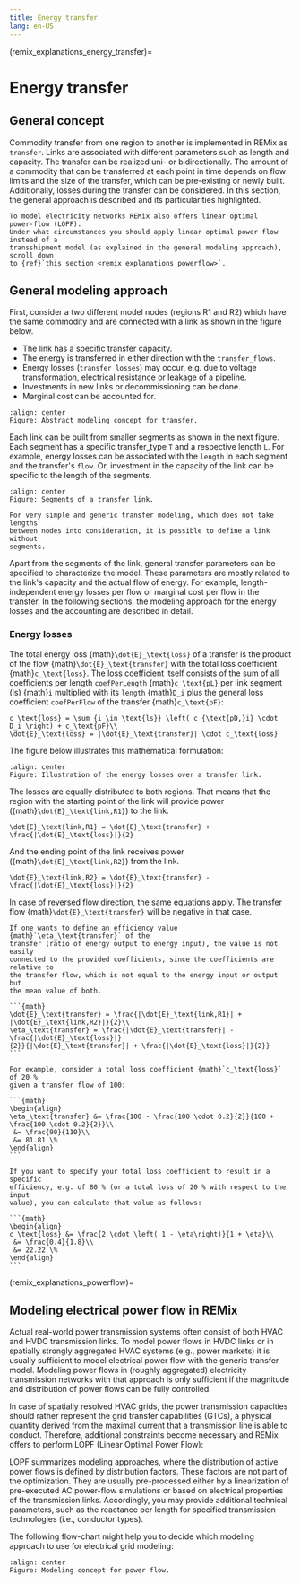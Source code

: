 ```yaml
---
title: Energy transfer
lang: en-US
---
```


(remix_explanations_energy_transfer)=

# Energy transfer

## General concept

Commodity transfer from one region to another is implemented in REMix as `transfer`.
Links are associated with different parameters such as length and capacity.
The transfer can be realized uni- or bidirectionally.
The amount of a commodity that can be transferred at each point in time depends
on flow limits and the size of the transfer, which can be pre-existing or
newly built.
Additionally, losses during the transfer can be considered.
In this section, the general approach is described and its particularities highlighted.

```{tip}
To model electricity networks REMix also offers linear optimal
power-flow (LOPF).
Under what circumstances you should apply linear optimal power flow instead of a
transshipment model (as explained in the general modeling approach), scroll down
to {ref}`this section <remix_explanations_powerflow>`.
```

## General modeling approach

First, consider a two different model nodes (regions R1 and R2) which have the
same commodity and are connected with a link as shown in the figure
below.

- The link has a specific transfer capacity.
- The energy is transferred in either direction with the `transfer_flows`.
- Energy losses (`transfer_losses`) may occur, e.g. due to voltage
  transformation, electrical resistance or leakage of a pipeline.
- Investments in new links or decommissioning can be done.
- Marginal cost can be accounted for.

```{figure} /img/REMix_transfer_general.svg
:align: center
Figure: Abstract modeling concept for transfer.
```

Each link can be built from smaller segments as shown in the next
figure.
Each segment has a specific transfer_type `T` and a respective length `L`.
For example, energy losses can be associated with the `length` in each segment
and the transfer's `flow`.
Or, investment in the capacity of the link can be specific to the length of
the segments.

```{figure} /img/REMix_transfer_segments.svg
:align: center
Figure: Segments of a transfer link.
```

```{note}
For very simple and generic transfer modeling, which does not take lengths
between nodes into consideration, it is possible to define a link without
segments.
```

Apart from the segments of the link, general transfer parameters can be specified
to characterize the model.
These parameters are mostly related to the link's capacity and the actual flow
of energy.
For example, length-independent energy losses per flow or marginal cost per
flow in the transfer.
In the following sections, the modeling approach for the energy losses and the
accounting are described in detail.

### Energy losses

The total energy loss {math}`\dot{E}_\text{loss}` of a transfer is the
product of the flow {math}`\dot{E}_\text{transfer}` with the total loss
coefficient {math}`c_\text{loss}`.
The loss coefficient itself consists of the sum of all coefficients per length
`coefPerLength` {math}`c_\text{pL}` per link segment (ls) {math}`i`
multiplied with its `length` {math}`D_i` plus the general loss coefficient
`coefPerFlow` of the transfer {math}`c_\text{pF}`:

```{math}
c_\text{loss} = \sum_{i \in \text{ls}} \left( c_{\text{pD,}i} \cdot D_i \right) + c_\text{pF}\\
\dot{E}_\text{loss} = |\dot{E}_\text{transfer}| \cdot c_\text{loss}
```

The figure below illustrates this mathematical formulation:

```{figure} /img/REMix_transfer_losses.svg
:align: center
Figure: Illustration of the energy losses over a transfer link.
```

The losses are equally distributed to both regions. That means that the region
with the starting point of the link will provide power
({math}`\dot{E}_\text{link,R1}`) to the link.

```{math}
\dot{E}_\text{link,R1} = \dot{E}_\text{transfer} + \frac{|\dot{E}_\text{loss}|}{2}
```

And the ending point of the link receives power
({math}`\dot{E}_\text{link,R2}`) from the link.

```{math}
\dot{E}_\text{link,R2} = \dot{E}_\text{transfer} - \frac{|\dot{E}_\text{loss}|}{2}
```

In case of reversed flow direction, the same equations apply. The transfer
flow {math}`\dot{E}_\text{transfer}` will be negative in that case.

````{caution}
If one wants to define an efficiency value {math}`\eta_\text{transfer}` of the
transfer (ratio of energy output to energy input), the value is not easily
connected to the provided coefficients, since the coefficients are relative to
the transfer flow, which is not equal to the energy input or output but
the mean value of both.

```{math}
\dot{E}_\text{transfer} = \frac{|\dot{E}_\text{link,R1}| + |\dot{E}_\text{link,R2}|}{2}\\
\eta_\text{transfer} = \frac{|\dot{E}_\text{transfer}| - \frac{|\dot{E}_\text{loss}|}
{2}}{|\dot{E}_\text{transfer}| + \frac{|\dot{E}_\text{loss}|}{2}}
```

For example, consider a total loss coefficient {math}`c_\text{loss}` of 20 %
given a transfer flow of 100:

```{math}
\begin{align}
\eta_\text{transfer} &= \frac{100 - \frac{100 \cdot 0.2}{2}}{100 + \frac{100 \cdot 0.2}{2}}\\
 &= \frac{90}{110}\\
 &= 81.81 \%
\end{align}
```

If you want to specify your total loss coefficient to result in a specific
efficiency, e.g. of 80 % (or a total loss of 20 % with respect to the input
value), you can calculate that value as follows:

```{math}
\begin{align}
c_\text{loss} &= \frac{2 \cdot \left( 1 - \eta\right)}{1 + \eta}\\
 &= \frac{0.4}{1.8}\\
 &= 22.22 \%
\end{align}
```

````

(remix_explanations_powerflow)=

## Modeling electrical power flow in REMix

Actual real-world power transmission systems often consist of both HVAC and HVDC
transmission links.
To model power flows in HVDC links or in spatially strongly aggregated HVAC
systems (e.g., power markets) it is usually sufficient to model electrical power
flow with the generic transfer model.
Modeling power flows in (roughly aggregated) electricity transmission networks
with that approach is only sufficient if the magnitude and distribution of power
flows can be fully controlled.

In case of spatially resolved HVAC grids, the power transmission capacities
should rather represent the grid transfer capabilities (GTCs), a physical
quantity derived from the maximal current that a transmission line is able to
conduct.
Therefore, additional constraints become necessary and REMix offers to perform
LOPF (Linear Optimal Power Flow):

LOPF summarizes modeling approaches, where the distribution of active power
flows is defined by distribution factors.
These factors are not part of the optimization.
They are usually pre-processed either by a linearization of pre-executed AC
power-flow simulations or based on electrical properties of the transmission
links.
Accordingly, you may provide additional technical parameters, such as the
reactance per length for specified transmission technologies (i.e., conductor
types).

The following flow-chart might help you to decide which modeling approach to use
for electrical grid modeling:

```{figure} /img/REMix_power_flow.svg
:align: center
Figure: Modeling concept for power flow.
```
